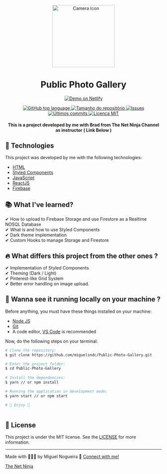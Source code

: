 <p align=center>
  <img src="https://res.cloudinary.com/db9t2jrhe/image/upload/v1614539328/photo-camera_fkgqm8.svg" alt="Camera Icon" width="200">
</p>

<h1 align="center">Public Photo Gallery</h1>

<p align="center">
  <a href="https://public-photo-gallery.netlify.app/" target="_blank">
    <img alt="Demo on Netlify" src="https://res.cloudinary.com/dx3vxwusq/image/upload/v1611013043/netflify_nahquj.png">
  </a>
</p>
<p align="center">
  <a href="#language">
    <img alt="GitHub top language" src="https://img.shields.io/github/languages/top/miguelsndc/public-photo-gallery">
  </a>
  
  <a href="#repository-size">
    <img src="https://img.shields.io/github/repo-size/miguelsndc/public-photo-gallery" alt="Tamanho do repositório" >
  </a>
  
  <a href="https://github.com/miguelsndc/public-photo-gallery/issues">
    <img src="https://img.shields.io/bitbucket/issues-raw/miguelsndc/public-photo-gallery" alt="Issues">
  </a>
  
  <a href="https://github.com/miguelsndc/public-photo-gallery/graphs/commit-activity">
    <img src="https://img.shields.io/github/last-commit/miguelsndc/public-photo-gallery" alt="Últimos commits">
  </a>
  
  <a href="https://github.com/miguelsndc/public-photo-gallery/blob/main/LICENSE">
    <img src="https://img.shields.io/github/license/miguelsndc/public-photo-gallery" alt="Licença MIT">
  </a>
</p>


<h4 align="center">
 This is a project developed by me with Brad from The Net Ninja Channel as instructor ( Link Below ) 
</h4>



## 🚀 Technologies 
This project was developed by me with the following technologies:

- [HTML](https://www.w3schools.com/html/)
- [Styled Components](https://styled-components.com/)
- [JavaScript](https://www.w3schools.com/js/DEFAULT.asp)
- [ReactJS](https://reactjs.org)
- [Firebase](https://firebase.google.com/?hl=pt-br)

## 📚 What I've learned?

✔ How to upload to Firebase Storage and use Firestore as a Realtime NOSQL Database<br>
✔ What is and how to use Styled Components<br>
✔ Dark theme implementation<br>
✔ Custom Hooks to manage Storage and Firestore<br>


## 🔥 What differs this project from the other ones ?

✔ Implementation of Styled Components<br>
✔ Theming (Dark / Light)<br>
✔ Pinterest-like Grid System<br>
✔ Better error handling on image upload.<br>

## :rocket: Wanna see it running locally on your machine ?

Before anything, you must have these things installed on your machine:
- [Node JS](https://nodejs.org/en/)
- [Git](https://git-scm.com/)
- A code editor, [VS Code](https://code.visualstudio.com/) is recommended

Now, do the following steps on your terminal:

```bash
# Clone the repository:
$ git clone https://github.com/miguelsndc/Public-Photo-Gallery.git

# Enter the project folder:
$ cd Public-Photo-Gallery
  
# Install the dependencies:
$ yarn // or npm install

# Running the application in development mode:
$ yarn start // or npm start

# 💖 Enjoy 💖
  
```

## 📝 License

This project is under the MIT license. See the [LICENSE](https://github.com/miguelsndc/public-photo-gallery/blob/main/LICENSE) for more information.

---

Made with 👨🏽‍💻 by Miguel Nogueira 💖 [Connect with me!](https://www.linkedin.com/in/miguel-nogueira-a5a28a1b5/)

[The Net Ninja](https://www.youtube.com/channel/UCW5YeuERMmlnqo4oq8vwUpg)
